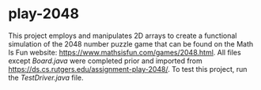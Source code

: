 # play-2048
This project employs and manipulates 2D arrays to create a functional simulation of the 2048 number puzzle game that can be found on the Math Is Fun website: 
https://www.mathsisfun.com/games/2048.html.
All files except _Board.java_ were completed prior and imported from https://ds.cs.rutgers.edu/assignment-play-2048/.
To test this project, run the _TestDriver.java_ file. 

